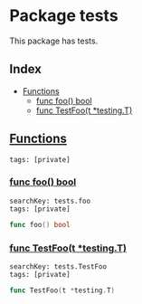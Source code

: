# Package tests

This package has tests. 

## Index

* [Functions](#func)
    * [func foo() bool](#foo)
    * [func TestFoo(t *testing.T)](#TestFoo)


## <a id="func" href="#func">Functions</a>

```
tags: [private]
```

### <a id="foo" href="#foo">func foo() bool</a>

```
searchKey: tests.foo
tags: [private]
```

```Go
func foo() bool
```

### <a id="TestFoo" href="#TestFoo">func TestFoo(t *testing.T)</a>

```
searchKey: tests.TestFoo
tags: [private]
```

```Go
func TestFoo(t *testing.T)
```

